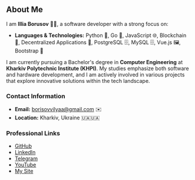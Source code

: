 ## About Me

I am **Illia Borusov** 👨‍💻, a software developer with a strong focus on:

- **Languages & Technologies:** Python 🐍, Go 🚀, JavaScript 🌐, Blockchain 🔗, Decentralized Applications 📱, PostgreSQL 🗄️, MySQL 🗄️, Vue.js 🖼️, Bootstrap 🎨

I am currently pursuing a Bachelor's degree in **Computer Engineering** at **Kharkiv Polytechnic Institute (KHPI)**. My studies emphasize both software and hardware development, and I am actively involved in various projects that explore innovative solutions within the tech landscape.

### Contact Information
- **Email:** [borisovvilyaa@gmail.com](mailto:borisovvilyaa@gmail.com) ✉️
- **Location:** Kharkiv, Ukraine 🇺🇦🇺🇦

### Professional Links
- [GitHub](https://github.com/borisovvilyaa) 
- [LinkedIn](https://www.linkedin.com/in/illia-borusov/) 
- [Telegram](https://t.me/illiaborusov) 
- [YouTube](https://www.youtube.com/@Floretona) 
- [My Site](https://www.borusovillia.netlify.com) 




